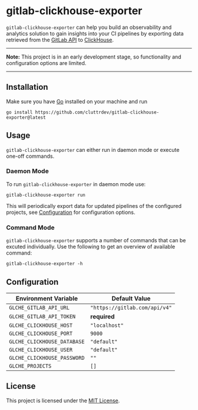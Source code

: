 # gitlab-clickhouse-exporter

`gitlab-clickhouse-exporter` can help you build an observability and analytics
solution to gain insights into your CI pipelines by exporting data retrieved
from the [GitLab API][gitlab-api] to [ClickHouse][clickhouse].

---

**Note:** This project is in an early development stage, so functionality and
configuration options are limited.

---


## Installation

Make sure you have [Go][go-install] installed on your machine and run

```shell
go install https://github.com/cluttrdev/gitlab-clickhouse-exporter@latest
```

## Usage

`gitlab-clickhouse-exporter` can either run in daemon mode or execute one-off
commands.

### Daemon Mode

To run `gitlab-clickhouse-exporter` in daemon mode use:

```shell
gitlab-clickhouse-exporter run
```

This will periodically export data for updated pipelines of the configured projects,
see [Configuration](#configuration) for configuration options.

### Command Mode

`gitlab-clickhouse-exporter` supports a number of commands that can be excuted
individually. Use the following to get an overview of available command:

```shell
gitlab-clickhouse-exporter -h
```

## Configuration

| Environment Variable        | Default Value                 |
| ---                         | ---                           |
| `GLCHE_GITLAB_API_URL`      | `"https://gitlab.com/api/v4"` |
| `GLCHE_GITLAB_API_TOKEN`    | **required**                  |
| `GLCHE_CLICKHOUSE_HOST`     | `"localhost"`                 |
| `GLCHE_CLICKHOUSE_PORT`     | `9000`                        |
| `GLCHE_CLICKHOUSE_DATABASE` | `"default"`                   |
| `GLCHE_CLICKHOUSE_USER`     | `"default"`                   |
| `GLCHE_CLICKHOUSE_PASSWORD` | `""`                          |
| `GLCHE_PROJECTS`            | `[]`                          |


## License

This project is licensed under the [MIT License](./LICENSE).

[gitlab-api]: https://docs.gitlab.com/ee/api/rest/
[clickhouse]: https://clickhouse.com/
[go-install]: https://go.dev/doc/install
